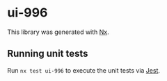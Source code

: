 # ui-996

This library was generated with [Nx](https://nx.dev).

## Running unit tests

Run `nx test ui-996` to execute the unit tests via [Jest](https://jestjs.io).
